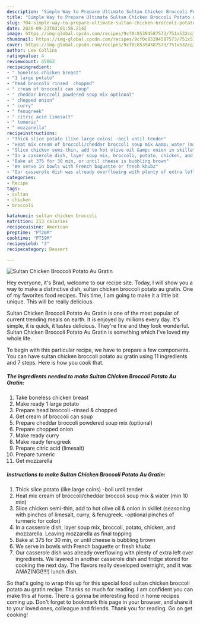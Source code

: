 ```yaml
---
description: "Simple Way to Prepare Ultimate Sultan Chicken Broccoli Potato Au Gratin"
title: "Simple Way to Prepare Ultimate Sultan Chicken Broccoli Potato Au Gratin"
slug: 704-simple-way-to-prepare-ultimate-sultan-chicken-broccoli-potato-au-gratin
date: 2020-09-23T03:01:56.214Z
image: https://img-global.cpcdn.com/recipes/9cf0c85394587573/751x532cq70/sultan-chicken-broccoli-potato-au-gratin-recipe-main-photo.jpg
thumbnail: https://img-global.cpcdn.com/recipes/9cf0c85394587573/751x532cq70/sultan-chicken-broccoli-potato-au-gratin-recipe-main-photo.jpg
cover: https://img-global.cpcdn.com/recipes/9cf0c85394587573/751x532cq70/sultan-chicken-broccoli-potato-au-gratin-recipe-main-photo.jpg
author: Lee Collins
ratingvalue: 4
reviewcount: 45063
recipeingredient:
- " boneless chicken breast"
- "1 large potato"
- "head broccoli rinsed  chopped"
- " cream of broccoli can soup"
- " cheddar broccoli powdered soup mix optional"
- " chopped onion"
- " curry"
- " fenugreek"
- " citric acid limesalt"
- " tumeric"
- " mozzarella"
recipeinstructions:
- "Thick slice potato (like large coins) -boil until tender"
- "Heat mix cream of broccoli/cheddar broccoli soup mix &amp; water (min 10 min)"
- "Slice chicken semi-thin, add to hot olive oil &amp; onion in skillet (seasoning with pinches of limesalt, curry, &amp; fenugreek. -optional pinches of turmeric for color)"
- "In a casserole dish, layer soup mix, broccoli, potato, chicken, and mozzarella. Leaving mozzarella as final topping"
- "Bake at 375 for 30 min, or until cheese is bubbling brown"
- "We serve in bowls with French baguette or fresh khubz"
- "Our casserole dish was already overflowing with plenty of extra left over ingredients. We layered in another casserole dish and fridge stored for cooking the next day. The flavors really developed overnight, and it was AMAZING(!!!!) lunch dish."
categories:
- Recipe
tags:
- sultan
- chicken
- broccoli

katakunci: sultan chicken broccoli 
nutrition: 213 calories
recipecuisine: American
preptime: "PT26M"
cooktime: "PT39M"
recipeyield: "3"
recipecategory: Dessert

---
```



![Sultan Chicken Broccoli Potato Au Gratin](https://img-global.cpcdn.com/recipes/9cf0c85394587573/751x532cq70/sultan-chicken-broccoli-potato-au-gratin-recipe-main-photo.jpg)

Hey everyone, it's Brad, welcome to our recipe site. Today, I will show you a way to make a distinctive dish, sultan chicken broccoli potato au gratin. One of my favorites food recipes. This time, I am going to make it a little bit unique. This will be really delicious.

Sultan Chicken Broccoli Potato Au Gratin is one of the most popular of current trending meals on earth. It is enjoyed by millions every day. It's simple, it is quick, it tastes delicious. They're fine and they look wonderful. Sultan Chicken Broccoli Potato Au Gratin is something which I've loved my whole life.




To begin with this particular recipe, we have to prepare a few components. You can have sultan chicken broccoli potato au gratin using 11 ingredients and 7 steps. Here is how you cook that.

<!--inarticleads1-->

##### The ingredients needed to make Sultan Chicken Broccoli Potato Au Gratin:

1. Take  boneless chicken breast
1. Make ready 1 large potato
1. Prepare head broccoli -rinsed &amp; chopped
1. Get  cream of broccoli can soup
1. Prepare  cheddar broccoli powdered soup mix (optional)
1. Prepare  chopped onion
1. Make ready  curry
1. Make ready  fenugreek
1. Prepare  citric acid (limesalt)
1. Prepare  tumeric
1. Get  mozzarella




<!--inarticleads2-->

##### Instructions to make Sultan Chicken Broccoli Potato Au Gratin:

1. Thick slice potato (like large coins) -boil until tender
1. Heat mix cream of broccoli/cheddar broccoli soup mix &amp; water (min 10 min)
1. Slice chicken semi-thin, add to hot olive oil &amp; onion in skillet (seasoning with pinches of limesalt, curry, &amp; fenugreek. -optional pinches of turmeric for color)
1. In a casserole dish, layer soup mix, broccoli, potato, chicken, and mozzarella. Leaving mozzarella as final topping
1. Bake at 375 for 30 min, or until cheese is bubbling brown
1. We serve in bowls with French baguette or fresh khubz
1. Our casserole dish was already overflowing with plenty of extra left over ingredients. We layered in another casserole dish and fridge stored for cooking the next day. The flavors really developed overnight, and it was AMAZING(!!!!) lunch dish.




So that's going to wrap this up for this special food sultan chicken broccoli potato au gratin recipe. Thanks so much for reading. I am confident you can make this at home. There is gonna be interesting food in home recipes coming up. Don't forget to bookmark this page in your browser, and share it to your loved ones, colleague and friends. Thank you for reading. Go on get cooking!
